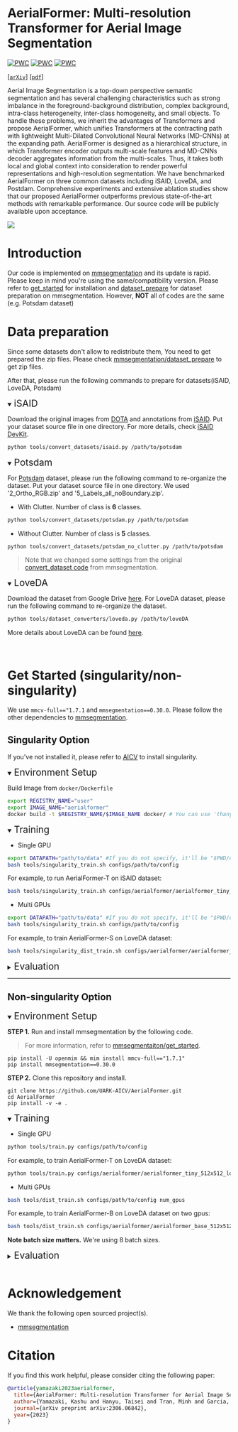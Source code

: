 AerialFormer: Multi-resolution Transformer for Aerial Image Segmentation
=====

[![PWC](https://img.shields.io/endpoint.svg?url=https://paperswithcode.com/badge/aerialformer-multi-resolution-transformer-for/semantic-segmentation-on-isaid)](https://paperswithcode.com/sota/semantic-segmentation-on-isaid?p=aerialformer-multi-resolution-transformer-for)
[![PWC](https://img.shields.io/endpoint.svg?url=https://paperswithcode.com/badge/aerialformer-multi-resolution-transformer-for/semantic-segmentation-on-isprs-potsdam)](https://paperswithcode.com/sota/semantic-segmentation-on-isprs-potsdam?p=aerialformer-multi-resolution-transformer-for)
[![PWC](https://img.shields.io/endpoint.svg?url=https://paperswithcode.com/badge/aerialformer-multi-resolution-transformer-for/semantic-segmentation-on-loveda)](https://paperswithcode.com/sota/semantic-segmentation-on-loveda?p=aerialformer-multi-resolution-transformer-for)

[[`arXiv`](https://arxiv.org/abs/2306.06842)]
[[`pdf`](https://arxiv.org/pdf/2306.06842.pdf)]

Aerial Image Segmentation is a top-down perspective semantic segmentation and has several challenging characteristics such as strong imbalance in the foreground-background distribution, complex background, intra-class heterogeneity, inter-class homogeneity, and small objects. To handle these problems, we inherit the advantages of Transformers and propose AerialFormer, which unifies Transformers at the contracting path with lightweight Multi-Dilated Convolutional Neural Networks (MD-CNNs) at the expanding path. AerialFormer is designed as a hierarchical structure, in which Transformer encoder outputs multi-scale features and MD-CNNs decoder aggregates information from the multi-scales. Thus, it takes both local and global context into consideration to render powerful representations and high-resolution segmentation. We have benchmarked AerialFormer on three common datasets including iSAID, LoveDA, and Postdam. Comprehensive experiments and extensive ablation studies show that our proposed AerialFormer outperforms previous state-of-the-art methods with remarkable performance. Our source code will be publicly available upon acceptance. 

![](assets/visualization.png)

# Introduction
Our code is implemented on [mmsegmentation](https://github.com/open-mmlab/mmsegmentation) and its update is rapid. Please keep in mind you're using the same/compatibility version. Please refer to [get_started](https://github.com/open-mmlab/mmsegmentation/blob/0.x/docs/en/get_started.md) for installation and [dataset_prepare](https://github.com/open-mmlab/mmsegmentation/blob/0.x/docs/en/get_started.md) for dataset preparation on mmsegmentation. However, __NOT__ all of codes are the same (e.g. Potsdam dataset)


# Data preparation

Since some datasets don't allow to redistribute them, You need to get prepared the zip files. Please check [mmsegmentation/dataset_prepare](https://github.com/open-mmlab/mmsegmentation/blob/main/docs/en/user_guides/2_dataset_prepare.md#prepare-datasets) to get zip files.

After that, please run the following commands to prepare for datasets(iSAID, LoveDA, Potsdam)

<details open>
<summary><span style="font-size: 1.5em;">iSAID</span></summary>

Download the original images from [DOTA](https://captain-whu.github.io/DOTA/index.html) and annotations from [iSAID](https://captain-whu.github.io/iSAID/dataset.html).
Put your dataset source file in one directory. For more details, check [iSAID DevKit](https://github.com/CAPTAIN-WHU/iSAID_Devkit).

```bash
python tools/convert_datasets/isaid.py /path/to/potsdam
```
</details>

<details open>
<summary><span style="font-size: 1.5em;">Potsdam</span></summary>

For [Potsdam](https://www.isprs.org/education/benchmarks/UrbanSemLab/2d-sem-label-potsdam.aspx) dataset, please run the following command to re-organize the dataset. Put your dataset source file in one directory. We used '2_Ortho_RGB.zip' and '5_Labels_all_noBoundary.zip'.

- With Clutter. Number of class is __6__ classes.
```bash
python tools/convert_datasets/potsdam.py /path/to/potsdam
```

- Without Clutter. Number of class is __5__ classes.
```bash
python tools/convert_datasets/potsdam_no_clutter.py /path/to/potsdam
```

> Note that we changed some settings from the original [convert_dataset code](https://github.com/open-mmlab/mmsegmentation/blob/main/tools/dataset_converters/potsdam.py) from mmsegmentation.

</details>

<details open>
<summary><span style="font-size: 1.5em;">LoveDA</span></summary>

Download the dataset from Google Drive [here](https://drive.google.com/drive/folders/1ibYV0qwn4yuuh068Rnc-w4tPi0U0c-ti).
For LoveDA dataset, please run the following command to re-organize the dataset.
```bash
python tools/dataset_converters/loveda.py /path/to/loveDA
```
More details about LoveDA can be found [here](https://github.com/Junjue-Wang/LoveDA).

</details>
<br>

# Get Started (singularity/non-singularity)
We use `mmcv-full=="1.7.1` and `mmsegmentation==0.30.0`. Please follow the other dependencies to [mmsegmentation](https://github.com/open-mmlab/mmsegmentation/blob/0.x/docs/en/get_started.md).

## Singularity Option
If you've not installed it, please refer to [AICV](https://github.com/UARK-AICV/UARK-AICV.github.io/wiki/Server-setup#singularity) to install singularity.

<details open>
<summary><span style="font-size: 1.5em;">Environment Setup</span></summary>

Build Image from `docker/Dockerfile`
```bash
export REGISTRY_NAME="user"
export IMAGE_NAME="aerialformer"
docker build -t $REGISTRY_NAME/$IMAGE_NAME docker/ # You can use 'thanyu/aerialformer'
```
</details>

<details open>
<summary><span style="font-size: 1.5em;">Training</span></summary>

- Single GPU

```bash
export DATAPATH="path/to/data" #If you do not specify, it'll be "$PWD/data"
bash tools/singularity_train.sh configs/path/to/config
```

For example, to run AerialFormer-T on iSAID dataset:

```bash
bash tools/singularity_train.sh configs/aerialformer/aerialformer_tiny_512x512_loveda.py
```
    
- Multi GPUs

```bash 
export DATAPATH="path/to/data" #If you do not specify, it'll be "$PWD/data"
bash tools/singularity_train.sh configs/path/to/config
```

For example, to train AerialFormer-S on LoveDA dataset:


```bash
bash tools/singularity_dist_train.sh configs/aerialformer/aerialformer_small_512x512_loveda.py 2
```

</details> 

<details>
<summary><span style="font-size: 1.5em;">Evaluation</span></summary>

- Single GPU

```bash
bash tools/singularity_test.sh configs/path/to/config work_dirs/path/to/trained_weight --eval metrics
```

For example, to test AerialFormer-T on Loveda dataset

```bash
bash tools/singularity_test.sh configs/aerialformer/aerialformer_tiny_512x512_loveda.py work_dirs/aerialformer_tiny_512x512_loveda/2023_0101_0000/latest.pth --eval mIoU
```

- Multi GPUs
```bash
bash tools/singularity_dist_test.sh configs/path/to/config work_dirs/work_dirs/path/to/trained_weight 2 --eval metrics
```

For example, to test AerialFormer-S on Loveda dataset

```bash
bash tools/singularity_dist_test.sh work_dirs/aerialformer_small_512x512_loveda/2023_0612_1009/aerialformer_small_512x512_loveda.py work_dirs/aerialformer_small_512x512_loveda/2023_0612_1009/latest.pth 2 --eval mIoU
```

</details>

---

## Non-singularity Option

<details open>
<summary><span style="font-size: 1.5em;">Environment Setup</span></summary>

__STEP 1.__ Run and install mmsegmentation by the following code. 
> For more information, refer to [mmsegmentaiton/get_started](https://github.com/open-mmlab/mmsegmentation/blob/0.x/docs/en/get_started.md). 

```
pip install -U openmim && mim install mmcv-full=="1.7.1"
pip install mmsegmentation==0.30.0
```

__STEP 2.__ Clone this repository and install.
```base
git clone https://github.com/UARK-AICV/AerialFormer.git
cd AerialFormer
pip install -v -e .
```
</details>

<details open>
<summary><span style="font-size: 1.5em;">Training</span></summary>

- Single GPU

```bash
python tools/train.py configs/path/to/config
```

For example, to train AerialFormer-T on LoveDA dataset:

```bash
python tools/train.py configs/aerialformer/aerialformer_tiny_512x512_loveda.py
```

- Multi GPUs

```bash
bash tools/dist_train.sh configs/path/to/config num_gpus
```

For example, to train AerialFormer-B on LoveDA dataset on two gpus:

```bash
bash tools/dist_train.sh configs/aerialformer/aerialformer_base_512x512_loveda.py 2
```

__Note batch size matters.__ We're using 8 batch sizes.

</details>

<details>
<summary><span style="font-size: 1.5em;">Evaluation</span></summary>

- Single GPU
```bash
python tools/test.py configs/path/to/config work_dirs/path/to/checkpoint --eval metrics
```

For example , to test AerialFormer-T on Loveda dataset
```bash
python tools/test.py work_dirs/aerialformer_tiny_512x512_loveda/2023_0101_0000/aerialformer_tiny_512x512_loveda.py work_dirs/aerialformer_tiny_512x512_loveda/2023_0101_0000/latest.pth --eval mIoU
```

- Multi GPUs
```bash
bash tools/dist_test.py configs/path/to/config work_dirs/path/to/checkpoint num_gpus --eval metrics
```

For example , to test AerialFormer-T on Loveda dataset
```bash
bash tools/dist_test.py work_dirs/aerialformer_tiny_512x512_loveda/2023_0101_0000/aerialformer_tiny_512x512_loveda.py work_dirs/aerialformer_tiny_512x512_loveda/2023_0101_0000/latest.pth 2 --eval mIoU
```

</details>

<br>

# Acknowledgement
We thank the following open sourced project(s).
- [mmsegmentation](https://github.com/open-mmlab/mmsegmentation)

# Citation
If you find this work helpful, please consider citing the following paper:
```bibtex
@article{yamazaki2023aerialformer,
  title={AerialFormer: Multi-resolution Transformer for Aerial Image Segmentation},
  author={Yamazaki, Kashu and Hanyu, Taisei and Tran, Minh and Garcia, Adrian and Tran, Anh and McCann, Roy and Liao, Haitao and Rainwater, Chase and Adkins, Meredith and Molthan, Andrew and others},
  journal={arXiv preprint arXiv:2306.06842},
  year={2023}
}
```

